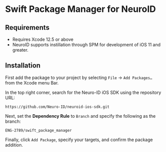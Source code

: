 # Swift Package Manager for NeuroID

## Requirements

- Requires Xcode 12.5 or above
- NeuroID supports instillation through SPM for development of iOS 11 and greater.

## Installation

First add the package to your project by selecting `File` → `Add Packages…`  from the Xcode menu Bar.

In the top right corner, search for the Neuro-ID iOS SDK using the repository URL:
```console
https://github.com/Neuro-ID/neuroid-ios-sdk.git
```

Next, set the **Dependency Rule** to `Branch` and specify the following as the branch:
```console
ENG-2789/swift_package_manager
```

Finally, click `Add Package`, specify your targets, and confirm the package addition.
